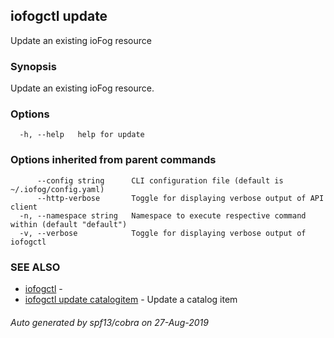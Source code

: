 ## iofogctl update

Update an existing ioFog resource

### Synopsis

Update an existing ioFog resource.

### Options

```
  -h, --help   help for update
```

### Options inherited from parent commands

```
      --config string      CLI configuration file (default is ~/.iofog/config.yaml)
      --http-verbose       Toggle for displaying verbose output of API client
  -n, --namespace string   Namespace to execute respective command within (default "default")
  -v, --verbose            Toggle for displaying verbose output of iofogctl
```

### SEE ALSO

* [iofogctl](iofogctl.md)	 - 
* [iofogctl update catalogitem](iofogctl_update_catalogitem.md)	 - Update a catalog item

###### Auto generated by spf13/cobra on 27-Aug-2019
